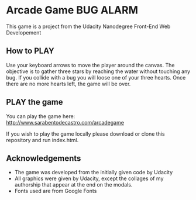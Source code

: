 

# Arcade Game BUG ALARM
This game is a project from the Udacity Nanodegree Front-End Web Developement

## How to PLAY
Use your keyboard arrows to move the player around the canvas.
The objective is to gather three stars by reaching the water without touching any bug.
If you collide with a bug you will loose one of your three hearts.
Once there are no more hearts left, the game will be over.

## PLAY the game

You can play the game here:
http://www.sarabentodecastro.com/arcadegame

If you wish to play the game locally please download or clone this repository and run index.html.

## Acknowledgements
* The game was developed from the initially given code by Udacity
* All graphics were given by Udacity, except the collages of my authorship that appear at the end on the modals.
* Fonts used are from Google Fonts

